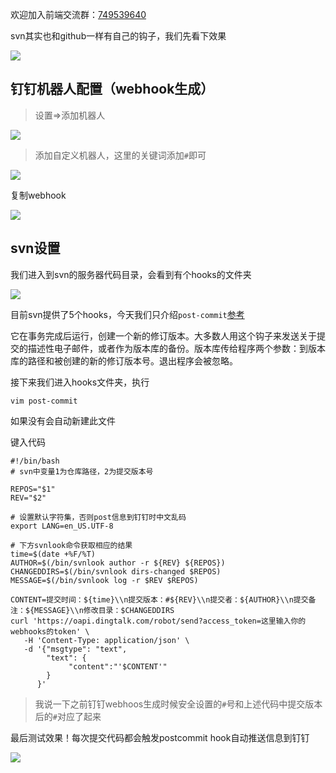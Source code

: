 

欢迎加入前端交流群：[749539640](//shang.qq.com/wpa/qunwpa?idkey=f528775f242a7c39fe8512383febb8990e621bf97354c2fb82f6832097b7c501) 

svn其实也和github一样有自己的钩子，我们先看下效果

![](https://gitee.com/Wzhichao/img/raw/master/uPic/LvGpOP59%20.png)

## 钉钉机器人配置（webhook生成）

> 设置=>添加机器人

![](https://gitee.com/Wzhichao/img/raw/master/uPic/nZFDbj40%20.png)

> 添加自定义机器人，这里的关键词添加`#`即可

![](https://gitee.com/Wzhichao/img/raw/master/uPic/J4KTp031%20.png)

复制webhook

![](https://gitee.com/Wzhichao/img/raw/master/uPic/Dj1ANe58%20.png)

## svn设置

我们进入到svn的服务器代码目录，会看到有个hooks的文件夹

![](https://gitee.com/Wzhichao/img/raw/master/uPic/vHYxvF27%20.png)

目前svn提供了5个hooks，今天我们只介绍```post-commit```[参考](https://www.kancloud.cn/i281151/svn/197125)

它在事务完成后运行，创建一个新的修订版本。大多数人用这个钩子来发送关于提交的描述性电子邮件，或者作为版本库的备份。版本库传给程序两个参数：到版本库的路径和被创建的新的修订版本号。退出程序会被忽略。

接下来我们进入hooks文件夹，执行
```
vim post-commit
```
如果没有会自动新建此文件

键入代码

```
#!/bin/bash
# svn中变量1为仓库路径，2为提交版本号

REPOS="$1"
REV="$2"

# 设置默认字符集，否则post信息到钉钉时中文乱码
export LANG=en_US.UTF-8

# 下方svnlook命令获取相应的结果
time=$(date +%F/%T)
AUTHOR=$(/bin/svnlook author -r ${REV} ${REPOS})
CHANGEDDIRS=$(/bin/svnlook dirs-changed $REPOS)
MESSAGE=$(/bin/svnlook log -r $REV $REPOS)

CONTENT=提交时间：${time}\\n提交版本：#${REV}\\n提交者：${AUTHOR}\\n提交备注：${MESSAGE}\\n修改目录：$CHANGEDDIRS
curl 'https://oapi.dingtalk.com/robot/send?access_token=这里输入你的webhooks的token' \
   -H 'Content-Type: application/json' \
   -d '{"msgtype": "text",
        "text": {
             "content":"'$CONTENT'"
        }
      }'
```
> 我说一下之前钉钉webhoos生成时候安全设置的`#`号和上述代码中提交版本后的`#`对应了起来

最后测试效果！每次提交代码都会触发postcommit hook自动推送信息到钉钉

![](https://gitee.com/Wzhichao/img/raw/master/uPic/LvGpOP59%20.png)
